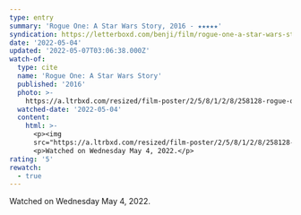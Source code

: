```yaml
---
type: entry
summary: 'Rogue One: A Star Wars Story, 2016 - ★★★★★'
syndication: https://letterboxd.com/benji/film/rogue-one-a-star-wars-story/3/
date: '2022-05-04'
updated: '2022-05-07T03:06:38.000Z'
watch-of:
  type: cite
  name: 'Rogue One: A Star Wars Story'
  published: '2016'
  photo: >-
    https://a.ltrbxd.com/resized/film-poster/2/5/8/1/2/8/258128-rogue-one-a-star-wars-story-0-600-0-900-crop.jpg?v=eff30d0282
  watched-date: '2022-05-04'
  content:
    html: >-
      <p><img
      src="https://a.ltrbxd.com/resized/film-poster/2/5/8/1/2/8/258128-rogue-one-a-star-wars-story-0-600-0-900-crop.jpg?v=eff30d0282"/></p>
      <p>Watched on Wednesday May 4, 2022.</p>
rating: '5'
rewatch:
  - true
---
```

Watched on Wednesday May 4, 2022.
